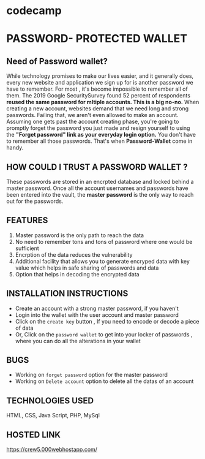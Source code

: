 # codecamp
# PASSWORD- PROTECTED WALLET

 ## Need of Password wallet?
 While technology promises to make our lives easier, and it generally does, every new website and application we sign up for is another password we have to remember. For most , it's become impossible  to remember all of them. The 2019 Google SecuritySurvey found 52 percent of respondents **reused the same password for mltiple accounts. This is a big no-no.**
 When creating a new account, websites demand that we need long and strong passwords. Failing that, we aren't even allowed to make an account. Assuming one gets past the account creating phase, you're going to promptly forget the password you just made and resign yourself to using the **"Forget password" link as your everyday login option.**
 You don't have to remember all those passwords. That's when **Password-Wallet** come in handy.
 
 ## HOW COULD I TRUST A PASSWORD WALLET ?
 These passwords are stored in an encrpted database and locked behind a master password. Once all the account usernames and passwords have been entered into the vault, the **master password** is the only way to reach out for the passwords.
 
 ## FEATURES
 1. Master password is the only path to reach the data
 1. No need to remember tons and tons of password where one would be sufficient
 2. Encrption of the data reduces the vulnerability
 3. Additional facility that allows you to generate encryped data with key value which helps in safe sharing of passwords and data
 4. Option that helps in decoding the encrypted  data 
 
## INSTALLATION INSTRUCTIONS
* Create an account with a strong master password, if you haven't
* Login into the wallet with the user account and master password
* Click on the `create key` button , If you need to encode or decode a piece of data 
* Or, Click on the `password wallet` to get into your locker of passwords , where you can do all the alterations in your wallet

## BUGS
* Working on `forget password` option for the master password
* Working on `Delete account` option to delete all the datas of an account

## TECHNOLOGIES USED
HTML, CSS, Java Script, PHP, MySql
## HOSTED LINK
https://crew5.000webhostapp.com/
